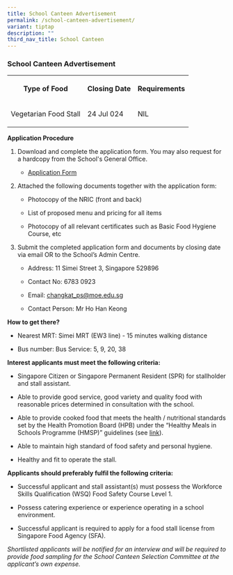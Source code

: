 ```yaml
---
title: School Canteen Advertisement
permalink: /school-canteen-advertisement/
variant: tiptap
description: ""
third_nav_title: School Canteen
---
```

<h3>School Canteen Advertisement</h3>
<table style="minWidth: 75px">
<colgroup>
<col>
<col>
<col>
</colgroup>
<tbody>
<tr>
<th rowspan="1" colspan="1">
<p>Type of Food</p>
</th>
<th rowspan="1" colspan="1">
<p>Closing Date</p>
</th>
<th rowspan="1" colspan="1">
<p>Requirements</p>
</th>
</tr>
<tr>
<td rowspan="1" colspan="1">
<p>Vegetarian Food Stall</p>
</td>
<td rowspan="1" colspan="1">
<p>24 Jul 024</p>
</td>
<td rowspan="1" colspan="1">
<p>NIL</p>
</td>
</tr>
</tbody>
</table>
<p><strong>Application Procedure</strong>
</p>
<ol data-tight="true" class="tight">
<li>
<p>Download and complete the application form. You may also request for a
hardcopy from the School's General Office.
<br>
</p>
<ul data-tight="true" class="tight">
<li>
<p><a href="https://drive.google.com/file/d/1-BAU8kaHehSwbrDKQSeAZqWBzsJLNDvL/" rel="noopener noreferrer nofollow" target="_blank">Application Form</a>
<br>
</p>
</li>
</ul>
</li>
<li>
<p>Attached the following documents together with the application form:</p>
<ul data-tight="true" class="tight">
<li>
<p>Photocopy of the NRIC (front and back)</p>
</li>
<li>
<p>List of proposed menu and pricing for all items</p>
</li>
<li>
<p>Photocopy of all relevant certificates such as Basic Food Hygiene Course,
etc</p>
<p></p>
</li>
</ul>
</li>
<li>
<p>Submit the completed application form and documents by closing date via
email OR to the School’s Admin Centre.</p>
<ul data-tight="true" class="tight">
<li>
<p>Address: 11 Simei Street 3, Singapore 529896</p>
</li>
<li>
<p>Contact No: 6783 0923</p>
</li>
<li>
<p>Email: <a href="mailto:changkat_ps@moe.edu.sg" rel="noopener noreferrer nofollow" target="_blank">changkat_ps@moe.edu.sg</a>
</p>
</li>
<li>
<p>Contact Person: Mr Ho Han Keong</p>
</li>
</ul>
</li>
</ol>
<p></p>
<p><strong>How to get there?</strong>
</p>
<ul data-tight="true" class="tight">
<li>
<p>Nearest MRT: Simei MRT (EW3 line) - 15 minutes walking distance</p>
</li>
<li>
<p>Bus number: Bus Service: 5, 9, 20, 38</p>
<p></p>
</li>
</ul>
<p><strong>Interest applicants must meet the following criteria:</strong>
</p>
<ul data-tight="true" class="tight">
<li>
<p>Singapore Citizen or Singapore Permanent Resident (SPR) for stallholder
and stall assistant.</p>
</li>
<li>
<p>Able to provide good service, good variety and quality food with reasonable
prices determined in consultation with the school.</p>
</li>
<li>
<p>Able to provide cooked food that meets the health / nutritional standards
set by the Health Promotion Board (HPB) under the “Healthy Meals in Schools
Programme (HMSP)” guidelines (see&nbsp;<a href="https://www.hpb.gov.sg/schools/school-programmes/healthy-meals-in-schools-programme" rel="noopener noreferrer nofollow" target="_blank">link</a>).</p>
</li>
<li>
<p>Able to maintain high standard of food safety and personal hygiene.</p>
</li>
<li>
<p>Healthy and fit to operate the stall.</p>
</li>
</ul>
<p><strong>Applicants should preferably fulfil the following criteria:</strong>
</p>
<ul data-tight="true" class="tight">
<li>
<p>Successful applicant and stall assistant(s) must possess the Workforce
Skills Qualification (WSQ) Food Safety Course Level 1.</p>
</li>
<li>
<p>Possess catering experience or experience operating in a school environment.</p>
</li>
<li>
<p>Successful applicant is required to apply for a food stall license from
Singapore Food Agency (SFA).</p>
</li>
</ul>
<p></p>
<p></p>
<p><em>Shortlisted applicants will be notified for an interview and will be required to provide food sampling for the School Canteen Selection Committee at the applicant’s own expense.</em>
</p>
<p></p>
<p></p>